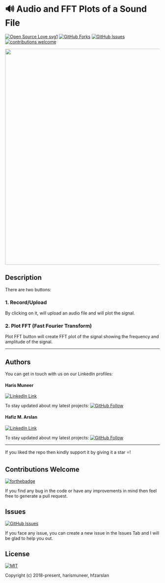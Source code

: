 # 🔊 Audio and FFT Plots of a Sound File

[![Open Source Love svg1](https://badges.frapsoft.com/os/v1/open-source.svg?v=103)](#)
[![GitHub Forks](https://img.shields.io/github/forks/harismuneer/Audio-and-FFT-Plots.svg?style=social&label=Fork&maxAge=2592000)](https://www.github.com/harismuneer/Audio-and-FFT-Plots/fork)
[![GitHub Issues](https://img.shields.io/github/issues/harismuneer/Audio-and-FFT-Plots.svg?style=flat&label=Issues&maxAge=2592000)](https://www.github.com/harismuneer/Audio-and-FFT-Plots/issues)
[![contributions welcome](https://img.shields.io/badge/contributions-welcome-brightgreen.svg?style=flat&label=Contributions&colorA=red&colorB=black	)](#)




<p align="middle">
  <img src="../master/interface.PNG" width="700"/>
 </P>


## Description

There are two buttons:

### 1. Record/Upload
By clicking on it, will upload an audio file and will plot the signal.

### 2. Plot FFT (Fast Fourier Transform)
Plot FFT button will create FFT plot of the signal showing the frequency and amplitude of the 
signal.

-------------------------------

## Authors
You can get in touch with us on our LinkedIn profiles:


#### Haris Muneer

[![LinkedIn Link](https://img.shields.io/badge/Connect-harismuneer-blue.svg?logo=linkedin&longCache=true&style=social&label=Connect
)](https://www.linkedin.com/in/harismuneer) 

To stay updated about my latest projects: [![GitHub Follow](https://img.shields.io/badge/Connect-harismuneer-blue.svg?logo=Github&longCache=true&style=social&label=Follow)](https://github.com/harismuneer)

#### Hafiz M. Arslan

[![LinkedIn Link](https://img.shields.io/badge/Connect-hafiz--arslan-blue.svg?logo=linkedin&longCache=true&style=social&label=Connect)](https://www.linkedin.com/in/hfzarslan/)

To stay updated about my latest projects: [![GitHub Follow](https://img.shields.io/badge/Connect-hafiz--arslan-blue.svg?logo=Github&longCache=true&style=social&label=Follow)](https://github.com/hfzarslan)



---
If you liked the repo then kindly support it by giving it a star ⭐!

## Contributions Welcome
[![forthebadge](https://forthebadge.com/images/badges/built-with-love.svg)](#)

If you find any bug in the code or have any improvements in mind then feel free to generate a pull request.

## Issues
[![GitHub Issues](https://img.shields.io/github/issues/harismuneer/Audio-and-FFT-Plots.svg?style=flat&label=Issues&maxAge=2592000)](https://www.github.com/harismuneer/Audio-and-FFT-Plots/issues)

If you face any issue, you can create a new issue in the Issues Tab and I will be glad to help you out.

## License
[![MIT](https://img.shields.io/cocoapods/l/AFNetworking.svg?style=style&label=License&maxAge=2592000)](../master/LICENSE)

Copyright (c) 2018-present, harismuneer, hfzarslan                                                        
